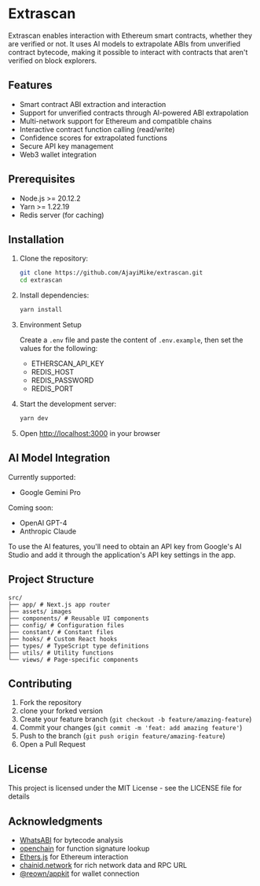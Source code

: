 # Extrascan

Extrascan enables interaction with Ethereum smart contracts, whether they are verified or not. It uses AI models to extrapolate ABIs from unverified contract bytecode, making it possible to interact with contracts that aren't verified on block explorers.

## Features

- Smart contract ABI extraction and interaction
- Support for unverified contracts through AI-powered ABI extrapolation
- Multi-network support for Ethereum and compatible chains
- Interactive contract function calling (read/write)
- Confidence scores for extrapolated functions
- Secure API key management
- Web3 wallet integration

## Prerequisites

- Node.js >= 20.12.2
- Yarn >= 1.22.19
- Redis server (for caching)

## Installation

1. Clone the repository:

    ```bash
    git clone https://github.com/AjayiMike/extrascan.git
    cd extrascan
    ```

2. Install dependencies:

    ```bash
    yarn install
    ```

3. Environment Setup

    Create a `.env` file and paste the content of `.env.example`, then set the values for the following:

    - ETHERSCAN_API_KEY
    - REDIS_HOST
    - REDIS_PASSWORD
    - REDIS_PORT

4. Start the development server:

    ```bash
    yarn dev
    ```

5. Open [http://localhost:3000](http://localhost:3000) in your browser

## AI Model Integration

Currently supported:

- Google Gemini Pro

Coming soon:

- OpenAI GPT-4
- Anthropic Claude

To use the AI features, you'll need to obtain an API key from Google's AI Studio and add it through the application's API key settings in the app.

## Project Structure

```
src/
├── app/ # Next.js app router
├── assets/ images
├── components/ # Reusable UI components
├── config/ # Configuration files
├── constant/ # Constant files
├── hooks/ # Custom React hooks
├── types/ # TypeScript type definitions
├── utils/ # Utility functions
└── views/ # Page-specific components
```

## Contributing

1. Fork the repository
2. clone your forked version
3. Create your feature branch (`git checkout -b feature/amazing-feature`)
4. Commit your changes (`git commit -m 'feat: add amazing feature'`)
5. Push to the branch (`git push origin feature/amazing-feature`)
6. Open a Pull Request

## License

This project is licensed under the MIT License - see the LICENSE file for details

## Acknowledgments

- [WhatsABI](https://github.com/shazow/whatsabi) for bytecode analysis
- [openchain](https://openchain.xyz) for function signature lookup
- [Ethers.js](https://docs.ethers.org/v6/) for Ethereum interaction
- [chainid.network](https://chainid.network) for rich network data and RPC URL
- [@reown/appkit](https://reown.com/appkit) for wallet connection
